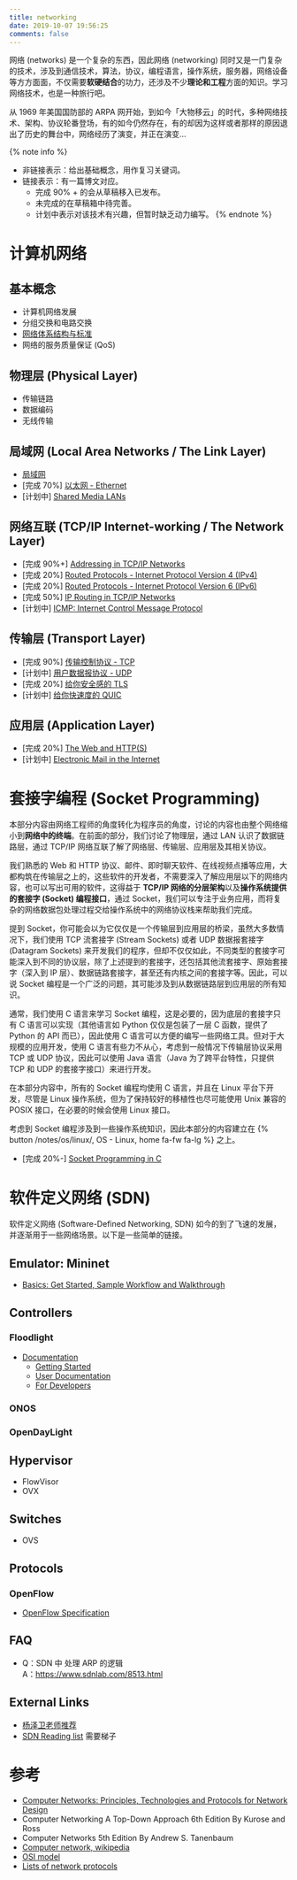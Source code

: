 ```yaml
---
title: networking
date: 2019-10-07 19:56:25
comments: false
---
```

网络 (networks) 是一个复杂的东西，因此网络 (networking) 同时又是一门复杂的技术，涉及到通信技术，算法，协议，编程语言，操作系统，服务器，网络设备等方方面面，不仅需要**软硬结合**的功力，还涉及不少**理论和工程**方面的知识。学习网络技术，也是一种旅行吧。

从 1969 年美国国防部的 ARPA 网开始，到如今「大物移云」的时代，多种网络技术、架构、协议轮番登场，有的如今仍然存在，有的却因为这样或者那样的原因退出了历史的舞台中，网络经历了演变，并正在演变...

<!-- more -->
{% note info %}
- 非链接表示：给出基础概念，用作复习关键词。
- 链接表示：有一篇博文对应。
    - 完成 90% + 的会从草稿移入已发布。
    - 未完成的在草稿箱中待完善。
    - 计划中表示对该技术有兴趣，但暂时缺乏动力编写。
{% endnote %}

# 计算机网络
## 基本概念
- 计算机网络发展
- 分组交换和电路交换
- [网络体系结构与标准](/2018/12/19/network-architecture-and-standardization)
- 网络的服务质量保证 (QoS)

## 物理层 (Physical Layer)
- 传输链路
- 数据编码
- 无线传输

## 局域网 (Local Area Networks / The Link Layer)
- [局域网](/2018/12/29/network-lan/)
- [完成 70%] [以太网 - Ethernet](/2018/12/29/network-ethernet/)
- [计划中] [Shared Media LANs]()

## 网络互联 (TCP/IP Internet-working / The Network Layer)
- [完成 90%+] [Addressing in TCP/IP Networks](/2019/01/01/network-addressing)
- [完成 20%] [Routed Protocols - Internet Protocol Version 4 (IPv4)](/2019/07/01/network-ipv4/)
- [完成 20%] [Routed Protocols - Internet Protocol Version 6 (IPv6)](/2019/08/30/network-ipv6/)
- [完成 50%] [IP Routing in TCP/IP Networks](/2019/07/01/network-ip-routing/)
- [计划中] [ICMP: Internet Control Message Protocol]()

## 传输层 (Transport Layer)
- [完成 90%] [传输控制协议 - TCP]()
- [计划中] [用户数据报协议 - UDP]()
- [完成 20%] [给你安全感的 TLS]()
- [计划中] [给你快速度的 QUIC]()

## 应用层 (Application Layer)
- [完成 20%] [The Web and HTTP(S)]()
- [计划中] [Electronic Mail in the Internet]()

# 套接字编程 (Socket Programming)
本部分内容由网络工程师的角度转化为程序员的角度，讨论的内容也由整个网络缩小到**网络中的终端**。在前面的部分，我们讨论了物理层，通过 LAN 认识了数据链路层，通过 TCP/IP 网络互联了解了网络层、传输层、应用层及其相关协议。

我们熟悉的 Web 和 HTTP 协议、邮件、即时聊天软件、在线视频点播等应用，大都构筑在传输层之上的，这些软件的开发者，不需要深入了解应用层以下的网络内容，也可以写出可用的软件，这得益于 **TCP/IP 网络的分层架构**以及**操作系统提供的套接字 (Socket) 编程接口**，通过 Socket，我们可以专注于业务应用，而将复杂的网络数据包处理过程交给操作系统中的网络协议栈来帮助我们完成。

提到 Socket，你可能会以为它仅仅是一个传输层到应用层的桥梁，虽然大多数情况下，我们使用 TCP 流套接字 (Stream Sockets) 或者 UDP 数据报套接字 (Datagram Sockets) 来开发我们的程序，但却不仅仅如此，不同类型的套接字可能深入到不同的协议层，除了上述提到的套接字，还包括其他流套接字、原始套接字（深入到 IP 层）、数据链路套接字，甚至还有内核之间的套接字等。因此，可以说 Socket 编程是一个广泛的问题，其可能涉及到从数据链路层到应用层的所有知识。

通常，我们使用 C 语言来学习 Socket 编程，这是必要的，因为底层的套接字只有 C 语言可以实现（其他语言如 Python 仅仅是包装了一层 C 函数，提供了 Python 的 API 而已），因此使用 C 语言可以方便的编写一些网络工具。但对于大规模的应用开发，使用 C 语言有些力不从心，考虑到一般情况下传输层协议采用 TCP 或 UDP 协议，因此可以使用 Java 语言（Java 为了跨平台特性，只提供 TCP 和 UDP 的套接字接口）来进行开发。

在本部分内容中，所有的 Socket 编程均使用 C 语言，并且在 Linux 平台下开发，尽管是 Linux 操作系统，但为了保持较好的移植性也尽可能使用 Unix 兼容的 POSIX 接口，在必要的时候会使用 Linux 接口。

考虑到 Socket 编程涉及到一些操作系统知识，因此本部分的内容建立在 {% button /notes/os/linux/, OS - Linux, home fa-fw fa-lg %} 之上。

- [完成 20%-] [Socket Programming in C](/2019/06/10/socket-programming-in-c/) 

# 软件定义网络 (SDN)
软件定义网络 (Software-Defined Networking, SDN) 如今的到了飞速的发展，并逐渐用于一些网络场景。以下是一些简单的链接。

## Emulator: Mininet
- [Basics: Get Started, Sample Workflow and Walkthrough](/2018/10/31/mininet-basics)

## Controllers
### Floodlight
- [Documentation](https://floodlight.atlassian.net/wiki/spaces/floodlightcontroller/overview)
    - [Getting Started](https://floodlight.atlassian.net/wiki/spaces/floodlightcontroller/pages/1343542/Getting+Started)
    - [User Documentation](https://floodlight.atlassian.net/wiki/spaces/floodlightcontroller/pages/1343557/User+Documentation)
    - [For Developers](https://floodlight.atlassian.net/wiki/spaces/floodlightcontroller/pages/1343556/For+Developers)

### ONOS

### OpenDayLight


## Hypervisor
- FlowVisor
- OVX

## Switches
- OVS

## Protocols
### OpenFlow 
- [OpenFlow Specification](/2019/02/23/openflow-specification/)

## FAQ
- Q：SDN 中 处理 ARP 的逻辑  
A：https://www.sdnlab.com/8513.html

## External Links
- [杨泽卫老师推荐](https://www.zhihu.com/question/27336289/answer/92617122?from=profile_answer_card)
- [SDN Reading list](https://sites.google.com/site/sdnreadinglist/) 需要梯子

# 参考
- [Computer Networks: Principles, Technologies and Protocols for Network Design](http://www.olifer.co.uk/Main_menu_eng.htm)
- Computer Networking A Top-Down Approach 6th Edition By Kurose and Ross
- Computer Networks 5th Edition By Andrew S. Tanenbaum
- [Computer network, wikipedia](https://en.wikipedia.org/wiki/Computer_network)
- [OSI model](https://en.wikipedia.org/wiki/OSI_model)
- [Lists of network protocols](https://en.wikipedia.org/wiki/Lists_of_network_protocols)
